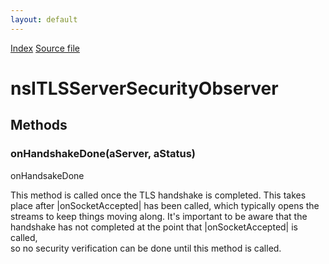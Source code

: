 ```yaml
---
layout: default
---
```

<div id='links'><a href="../index.html">Index</a>
<a href="http://dxr.mozilla.org/mozilla-central/source/netwerk/base/public/nsITLSServerSocket.idl">Source file</a>
</div>

# nsITLSServerSecurityObserver #

## Methods ##

### onHandshakeDone(aServer, aStatus) ###
  
onHandsakeDone  
  
This method is called once the TLS handshake is completed.  This takes  
place after |onSocketAccepted| has been called, which typically opens the  
streams to keep things moving along. It's important to be aware that the  
handshake has not completed at the point that |onSocketAccepted| is called,  
so no security verification can be done until this method is called.  
  
